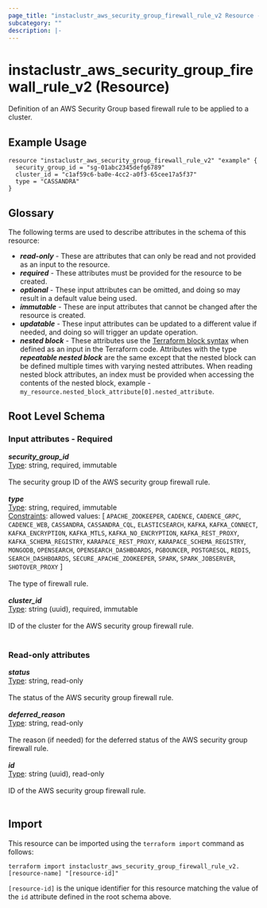 ```yaml
---
page_title: "instaclustr_aws_security_group_firewall_rule_v2 Resource - terraform-provider-instaclustr"
subcategory: ""
description: |-
---
```


# instaclustr_aws_security_group_firewall_rule_v2 (Resource)
Definition of an AWS Security Group based firewall rule to be applied to a cluster.
## Example Usage
```
resource "instaclustr_aws_security_group_firewall_rule_v2" "example" {
  security_group_id = "sg-01abc2345defg6789"
  cluster_id = "c1af59c6-ba0e-4cc2-a0f3-65cee17a5f37"
  type = "CASSANDRA"
}
```
## Glossary
The following terms are used to describe attributes in the schema of this resource:
- **_read-only_** - These are attributes that can only be read and not provided as an input to the resource.
- **_required_** - These attributes must be provided for the resource to be created.
- **_optional_** - These input attributes can be omitted, and doing so may result in a default value being used.
- **_immutable_** - These are input attributes that cannot be changed after the resource is created.
- **_updatable_** - These input attributes can be updated to a different value if needed, and doing so will trigger an update operation.
- **_nested block_** - These attributes use the [Terraform block syntax](https://www.terraform.io/language/attr-as-blocks) when defined as an input in the Terraform code. Attributes with the type **_repeatable nested block_** are the same except that the nested block can be defined multiple times with varying nested attributes. When reading nested block attributes, an index must be provided when accessing the contents of the nested block, example - `my_resource.nested_block_attribute[0].nested_attribute`.
## Root Level Schema
### Input attributes - Required
*___security_group_id___*<br>
<ins>Type</ins>: string, required, immutable<br>
<br>The security group ID of the AWS security group firewall rule.<br><br>
*___type___*<br>
<ins>Type</ins>: string, required, immutable<br>
<ins>Constraints</ins>: allowed values: [ `APACHE_ZOOKEEPER`, `CADENCE`, `CADENCE_GRPC`, `CADENCE_WEB`, `CASSANDRA`, `CASSANDRA_CQL`, `ELASTICSEARCH`, `KAFKA`, `KAFKA_CONNECT`, `KAFKA_ENCRYPTION`, `KAFKA_MTLS`, `KAFKA_NO_ENCRYPTION`, `KAFKA_REST_PROXY`, `KAFKA_SCHEMA_REGISTRY`, `KARAPACE_REST_PROXY`, `KARAPACE_SCHEMA_REGISTRY`, `MONGODB`, `OPENSEARCH`, `OPENSEARCH_DASHBOARDS`, `PGBOUNCER`, `POSTGRESQL`, `REDIS`, `SEARCH_DASHBOARDS`, `SECURE_APACHE_ZOOKEEPER`, `SPARK`, `SPARK_JOBSERVER`, `SHOTOVER_PROXY` ]<br><br>The type of firewall rule.<br><br>
*___cluster_id___*<br>
<ins>Type</ins>: string (uuid), required, immutable<br>
<br>ID of the cluster for the AWS security group firewall rule.<br><br>
### Read-only attributes
*___status___*<br>
<ins>Type</ins>: string, read-only<br>
<br>The status of the AWS security group firewall rule.<br><br>
*___deferred_reason___*<br>
<ins>Type</ins>: string, read-only<br>
<br>The reason (if needed) for the deferred status of the AWS security group firewall rule.<br><br>
*___id___*<br>
<ins>Type</ins>: string (uuid), read-only<br>
<br>ID of the AWS security group firewall rule.<br><br>
## Import
This resource can be imported using the `terraform import` command as follows:
```
terraform import instaclustr_aws_security_group_firewall_rule_v2.[resource-name] "[resource-id]"
```
`[resource-id]` is the unique identifier for this resource matching the value of the `id` attribute defined in the root schema above.
